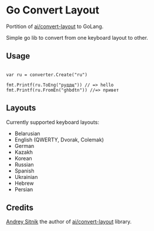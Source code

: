 # Go Convert Layout

Portition of [ai/convert-layout](https://github.com/ai/convert-layout) to GoLang.

Simple go lib to convert from one keyboard layout to other. 

## Usage

```golang

var ru = converter.Create("ru")

fmt.Printf(ru.ToEng("руддщ")) // => hello
fmt.Printf(ru.FromEn("ghbdtn")) //=> привет
```

## Layouts

Currently supported keyboard layouts:

* Belarusian
* English (QWERTY, Dvorak, Colemak)
* German
* Kazakh
* Korean
* Russian
* Spanish
* Ukrainian
* Hebrew
* Persian

## Credits

[Andrey Sitnik](https://github.com/ai) the author of [ai/convert-layout](https://github.com/ai/convert-layout) library.